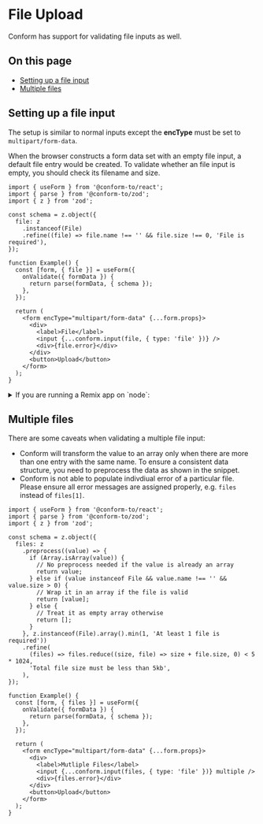 # File Upload

Conform has support for validating file inputs as well.

<!-- aside -->

## On this page

- [Setting up a file input](#setting-up-a-file-input)
- [Multiple files](#multiple-files)

<!-- /aside -->

## Setting up a file input

The setup is similar to normal inputs except the **encType** must be set to `multipart/form-data`.

When the browser constructs a form data set with an empty file input, a default file entry would be created. To validate whether an file input is empty, you should check its filename and size.

```tsx
import { useForm } from '@conform-to/react';
import { parse } from '@conform-to/zod';
import { z } from 'zod';

const schema = z.object({
  file: z
    .instanceof(File)
    .refine((file) => file.name !== '' && file.size !== 0, 'File is required'),
});

function Example() {
  const [form, { file }] = useForm({
    onValidate({ formData }) {
      return parse(formData, { schema });
    },
  });

  return (
    <form encType="multipart/form-data" {...form.props}>
      <div>
        <label>File</label>
        <input {...conform.input(file, { type: 'file' })} />
        <div>{file.error}</div>
      </div>
      <button>Upload</button>
    </form>
  );
}
```

<details>
<summary>If you are running a Remix app on `node`:</summary>

Currently, there is a [bug](https://github.com/remix-run/web-std-io/pull/28) on **@remix-run/web-fetch** which treats the default file entry as an empty string. If you want to share the same validation across client and server, you can preprocess it with zod like below:

```tsx
const schema = z.object({
  file: z.preprocess(
    // Transform the empty string to a default file entry
    (value) => (value === '' ? new File([], '') : value),
    z
      .instanceof(File)
      .refine(
        (file) => file.name !== '' && file.size !== 0,
        'File is required',
      ),
  ),
});
```

</details>

## Multiple files

There are some caveats when validating a multiple file input:

- Conform will transform the value to an array only when there are more than one entry with the same name. To ensure a consistent data structure, you need to preprocess the data as shown in the snippet.
- Conform is not able to populate indivdiual error of a particular file. Please ensure all error messages are assigned properly, e.g. `files` instead of `files[1]`.

```tsx
import { useForm } from '@conform-to/react';
import { parse } from '@conform-to/zod';
import { z } from 'zod';

const schema = z.object({
  files: z
    .preprocess((value) => {
      if (Array.isArray(value)) {
        // No preprocess needed if the value is already an array
        return value;
      } else if (value instanceof File && value.name !== '' && value.size > 0) {
        // Wrap it in an array if the file is valid
        return [value];
      } else {
        // Treat it as empty array otherwise
        return [];
      }
    }, z.instanceof(File).array().min(1, 'At least 1 file is required'))
    .refine(
      (files) => files.reduce((size, file) => size + file.size, 0) < 5 * 1024,
      'Total file size must be less than 5kb',
    ),
});

function Example() {
  const [form, { files }] = useForm({
    onValidate({ formData }) {
      return parse(formData, { schema });
    },
  });

  return (
    <form encType="multipart/form-data" {...form.props}>
      <div>
        <label>Mutliple Files</label>
        <input {...conform.input(files, { type: 'file' })} multiple />
        <div>{files.error}</div>
      </div>
      <button>Upload</button>
    </form>
  );
}
```

